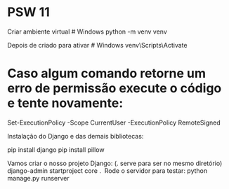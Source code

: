 # PSW 11
 
Criar ambiente virtual
	# Windows
		python -m venv venv

Depois de criado para ativar
	# Windows
		venv\Scripts\Activate

# Caso algum comando retorne um erro de permissão execute o código e tente novamente:

Set-ExecutionPolicy -Scope CurrentUser -ExecutionPolicy RemoteSigned

Instalação do Django e das demais bibliotecas:

pip install django
pip install pillow

Vamos criar o nosso projeto Django: (. serve para ser no mesmo diretório)
django-admin startproject core .
​
Rode o servidor para testar:
python manage.py runserver